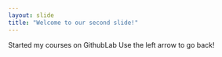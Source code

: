 ```yaml
---
layout: slide
title: "Welcome to our second slide!"
---
```


Started my courses on GithubLab
Use the left arrow to go back!
